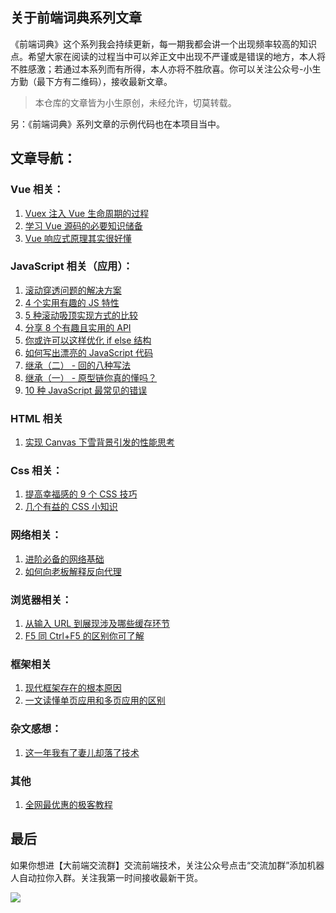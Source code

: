 ## 关于前端词典系列文章

《前端词典》这个系列我会持续更新，每一期我都会讲一个出现频率较高的知识点。希望大家在阅读的过程当中可以斧正文中出现不严谨或是错误的地方，本人将不胜感激；若通过本系列而有所得，本人亦将不胜欣喜。你可以关注公众号-小生方勤（最下方有二维码），接收最新文章。

> 本仓库的文章皆为小生原创，未经允许，切莫转载。

另：《前端词典》系列文章的示例代码也在本项目当中。

## 文章导航：

### Vue 相关：

1. [Vuex 注入 Vue 生命周期的过程](https://github.com/wanqihua/blog/issues/13)
2. [学习 Vue 源码的必要知识储备](https://github.com/wanqihua/blog/issues/15)  
3. [Vue 响应式原理其实很好懂](https://github.com/wanqihua/blog/issues/16)

### JavaScript 相关（应用）：

1. [滚动穿透问题的解决方案](https://github.com/wanqihua/blog/issues/2)
2. [4 个实用有趣的 JS 特性](https://github.com/wanqihua/blog/issues/21)
3. [5 种滚动吸顶实现方式的比较](https://github.com/wanqihua/blog/issues/10)
4. [分享 8 个有趣且实用的 API](https://github.com/wanqihua/blog/issues/11)
5. [你或许可以这样优化 if else 结构](https://github.com/wanqihua/blog/issues/17)
6. [如何写出漂亮的 JavaScript 代码](https://github.com/wanqihua/blog/issues/20)
7. [继承（二） - 回的八种写法](https://github.com/wanqihua/blog/issues/5)
8. [继承（一） - 原型链你真的懂吗？](https://github.com/wanqihua/blog/issues/4)
9. [10 种 JavaScript 最常见的错误](https://github.com/wanqihua/blog/issues/19)

### HTML 相关

1. [实现 Canvas 下雪背景引发的性能思考](https://github.com/wanqihua/blog/issues/8)

### Css 相关：

1. [提高幸福感的 9 个 CSS 技巧](https://github.com/wanqihua/blog/issues/12)
2. [几个有益的 CSS 小知识](https://github.com/wanqihua/blog/issues/22)

### 网络相关：

1. [进阶必备的网络基础](https://github.com/wanqihua/blog/issues/6)
2. [如何向老板解释反向代理](https://github.com/wanqihua/blog/issues/14)

### 浏览器相关：

1. [从输入 URL 到展现涉及哪些缓存环节](https://github.com/wanqihua/blog/issues/9)
2. [F5 同 Ctrl+F5 的区别你可了解](https://github.com/wanqihua/blog/issues/7)

### 框架相关

1. [现代框架存在的根本原因](https://github.com/wanqihua/blog/issues/23)
2. [一文读懂单页应用和多页应用的区别](https://github.com/wanqihua/blog/issues/18)

### 杂文感想：  

1. [这一年我有了妻儿却落了技术](https://github.com/wanqihua/blog/issues/3)

### 其他

1. [全网最优惠的极客教程](https://github.com/wanqihua/blog/issues/24)


## 最后

如果你想进【大前端交流群】交流前端技术，关注公众号点击“交流加群”添加机器人自动拉你入群。关注我第一时间接收最新干货。

![](https://user-gold-cdn.xitu.io/2019/5/19/16acfa600f92404e?w=208&h=210&f=png&s=36766)


